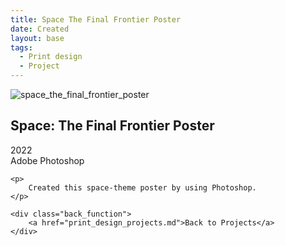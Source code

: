 ```yaml
---
title: Space The Final Frontier Poster
date: Created
layout: base
tags:
  - Print design
  - Project
---
```


<div class="project_images">
    <img src="/images/space_the_final_frontier_poster.jpg" alt="space_the_final_frontier_poster">
 </div>

 <div class="project_bio">
    <h2>Space: The Final Frontier Poster</h2>
    <p>
        2022
        <br>
        Adobe Photoshop
    </p>

    <p>
        Created this space-theme poster by using Photoshop. 
    </p>

    <div class="back_function">
        <a href="print_design_projects.md">Back to Projects</a>
    </div>
 </div>